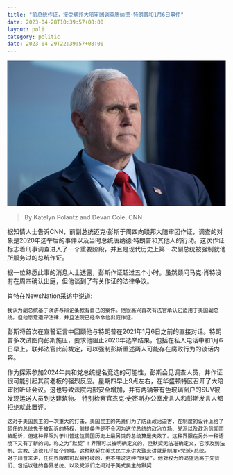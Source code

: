```yaml
---
title: "前总统作证，接受联邦大陪审团调查唐纳德·特朗普和1月6日事件"
date: 2023-04-28T10:39:57+08:00
layout: poli
category: politic
date: 2023-04-29T22:39:57+08:00
---
```

![](https://raw.githubusercontent.com/davidwww523/photo/master/202304280820517.png)
>By Katelyn Polantz and Devan Cole, CNN

据知情人士告诉CNN，前副总统迈克·彭斯于周四向联邦大陪审团作证，调查的对象是2020年选举后的事件以及当时总统唐纳德·特朗普和其他人的行动。这次作证标志着刑事调查进入了一个重要阶段，并且是现代历史上第一次副总统被强制就他所服务过的总统作证。

据一位熟悉此事的消息人士透露，彭斯作证超过五个小时。虽然顾问马克·肖特没有在周四确认出庭，但他谈到了有关作证的法律争议。

肖特在NewsNation采访中说道:
```ad-quote
我认为副总统基于演讲与辩论条款有自己的案件。他很高兴首次有法官承认它适用于美国副总统。但他愿意遵守法律，并且法院已经命令他出庭作证。
```

彭斯将首次在宣誓证言中回顾他与特朗普在2021年1月6日之前的直接对话。特朗普多次试图向彭斯施压，要求他阻止2020年选举结果，包括在私人电话中和1月6日早上。联邦法官此前裁定，可以强制彭斯重述两人可能存在腐败行为的谈话内容。

作为探索参加2024年共和党总统提名竞选的可能性，彭斯会见调查人员，并作证很可能引起其前老板的强烈反应。星期四早上9点左右，在华盛顿特区召开了大陪审团听证会议。这也导致法院内部安全增加，并有两辆带有色玻璃窗户的SUV被发现运送人员到达建筑物。
特别检察官杰克·史密斯办公室发言人和彭斯发言人都拒绝就此置评。
```ad-comment
这对于美国民主的一次重大的打击，美国民主的先贤们为了防止政治迫害，在制度的设计上给了卸任的总统免于被起诉的特权，前提条件是不会因为这位总统的政治立场、党派以及政治信仰而被起诉，但这种界限对于川普这位美国历史上最另类的总统算是失效了。这种界限在另外一种语境下又有了新的词，称之为“默契”！界限可以被明确定义的，但默契无法准确定义，它涉及到法制、宗教、道德几乎每个领域。这种默契在美式民主来讲大致来讲就是制度>党派>总统。
对于川普来讲，任何界限都可以被打破的，更不用说这种“默契”。他对权力的渴望远高于先贤们、包括以往的各界总统、以及党派们之间对于美式民主的默契
```
